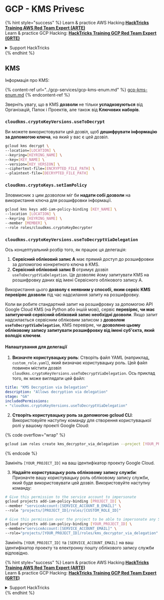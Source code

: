 # GCP - KMS Privesc

{% hint style="success" %}
Learn & practice AWS Hacking:<img src="../../../.gitbook/assets/image (1) (1) (1).png" alt="" data-size="line">[**HackTricks Training AWS Red Team Expert (ARTE)**](https://training.hacktricks.xyz/courses/arte)<img src="../../../.gitbook/assets/image (1) (1) (1).png" alt="" data-size="line">\
Learn & practice GCP Hacking: <img src="../../../.gitbook/assets/image (2).png" alt="" data-size="line">[**HackTricks Training GCP Red Team Expert (GRTE)**<img src="../../../.gitbook/assets/image (2).png" alt="" data-size="line">](https://training.hacktricks.xyz/courses/grte)

<details>

<summary>Support HackTricks</summary>

* Check the [**subscription plans**](https://github.com/sponsors/carlospolop)!
* **Join the** 💬 [**Discord group**](https://discord.gg/hRep4RUj7f) or the [**telegram group**](https://t.me/peass) or **follow** us on **Twitter** 🐦 [**@hacktricks\_live**](https://twitter.com/hacktricks_live)**.**
* **Share hacking tricks by submitting PRs to the** [**HackTricks**](https://github.com/carlospolop/hacktricks) and [**HackTricks Cloud**](https://github.com/carlospolop/hacktricks-cloud) github repos.

</details>
{% endhint %}

## KMS

Інформація про KMS:

{% content-ref url="../gcp-services/gcp-kms-enum.md" %}
[gcp-kms-enum.md](../gcp-services/gcp-kms-enum.md)
{% endcontent-ref %}

Зверніть увагу, що в KMS **дозволи** не тільки **успадковуються** від Організацій, Папок і Проектів, але також від **Ключових наборів**.

### `cloudkms.cryptoKeyVersions.useToDecrypt`

Ви можете використовувати цей дозвіл, щоб **дешифрувати інформацію за допомогою ключа**, на який у вас є цей дозвіл.
```bash
gcloud kms decrypt \
--location=[LOCATION] \
--keyring=[KEYRING_NAME] \
--key=[KEY_NAME] \
--version=[KEY_VERSION] \
--ciphertext-file=[ENCRYPTED_FILE_PATH] \
--plaintext-file=[DECRYPTED_FILE_PATH]
```
### `cloudkms.cryptoKeys.setIamPolicy`

Зловмисник з цим дозволом міг би **надати собі дозволи** на використання ключа для розшифровки інформації.
```bash
gcloud kms keys add-iam-policy-binding [KEY_NAME] \
--location [LOCATION] \
--keyring [KEYRING_NAME] \
--member [MEMBER] \
--role roles/cloudkms.cryptoKeyDecrypter
```
### `cloudkms.cryptoKeyVersions.useToDecryptViaDelegation`

Ось концептуальний розбір того, як працює ця делегація:

1. **Сервісний обліковий запис A** має прямий доступ до розшифровки за допомогою конкретного ключа в KMS.
2. **Сервісний обліковий запис B** отримує дозвіл `useToDecryptViaDelegation`. Це дозволяє йому запитувати KMS на розшифровку даних від імені Сервісного облікового запису A.

Використання цього **дозволу є неявним у способі, яким сервіс KMS перевіряє дозволи** під час надсилання запиту на розшифровку.

Коли ви робите стандартний запит на розшифровку за допомогою API Google Cloud KMS (на Python або іншій мові), сервіс **перевіряє, чи має запитуючий сервісний обліковий запис необхідні дозволи**. Якщо запит надсилається сервісним обліковим записом з **дозволом `useToDecryptViaDelegation`**, KMS перевіряє, чи **дозволено цьому обліковому запису запитувати розшифровку від імені суб'єкта, який володіє ключем**.

#### Налаштування для делегації

1. **Визначте користувацьку роль**: Створіть файл YAML (наприклад, `custom_role.yaml`), який визначає користувацьку роль. Цей файл повинен містити дозвіл `cloudkms.cryptoKeyVersions.useToDecryptViaDelegation`. Ось приклад того, як може виглядати цей файл:
```yaml
title: "KMS Decryption via Delegation"
description: "Allows decryption via delegation"
stage: "GA"
includedPermissions:
- "cloudkms.cryptoKeyVersions.useToDecryptViaDelegation"
```
2. **Створіть користувацьку роль за допомогою gcloud CLI**: Використовуйте наступну команду для створення користувацької ролі у вашому проекті Google Cloud:

{% code overflow="wrap" %}
```bash
gcloud iam roles create kms_decryptor_via_delegation --project [YOUR_PROJECT_ID] --file custom_role.yaml
```
{% endcode %}

Замініть `[YOUR_PROJECT_ID]` на ваш ідентифікатор проекту Google Cloud.

3. **Надайте користувацьку роль обліковому запису служби**: Призначте вашу користувацьку роль обліковому запису служби, який буде використовувати цей дозвіл. Використовуйте наступну команду:
```bash
# Give this permission to the service account to impersonate
gcloud projects add-iam-policy-binding [PROJECT_ID] \
--member "serviceAccount:[SERVICE_ACCOUNT_B_EMAIL]" \
--role "projects/[PROJECT_ID]/roles/[CUSTOM_ROLE_ID]"

# Give this permission over the project to be able to impersonate any SA
gcloud projects add-iam-policy-binding [YOUR_PROJECT_ID] \
--member="serviceAccount:[SERVICE_ACCOUNT_EMAIL]" \
--role="projects/[YOUR_PROJECT_ID]/roles/kms_decryptor_via_delegation"
```
Замініть `[YOUR_PROJECT_ID]` та `[SERVICE_ACCOUNT_EMAIL]` на ваш ідентифікатор проекту та електронну пошту облікового запису служби відповідно.

{% hint style="success" %}
Learn & practice AWS Hacking:<img src="../../../.gitbook/assets/image (1) (1) (1).png" alt="" data-size="line">[**HackTricks Training AWS Red Team Expert (ARTE)**](https://training.hacktricks.xyz/courses/arte)<img src="../../../.gitbook/assets/image (1) (1) (1).png" alt="" data-size="line">\
Learn & practice GCP Hacking: <img src="../../../.gitbook/assets/image (2).png" alt="" data-size="line">[**HackTricks Training GCP Red Team Expert (GRTE)**<img src="../../../.gitbook/assets/image (2).png" alt="" data-size="line">](https://training.hacktricks.xyz/courses/grte)

<details>

<summary>Support HackTricks</summary>

* Check the [**subscription plans**](https://github.com/sponsors/carlospolop)!
* **Join the** 💬 [**Discord group**](https://discord.gg/hRep4RUj7f) or the [**telegram group**](https://t.me/peass) or **follow** us on **Twitter** 🐦 [**@hacktricks\_live**](https://twitter.com/hacktricks_live)**.**
* **Share hacking tricks by submitting PRs to the** [**HackTricks**](https://github.com/carlospolop/hacktricks) and [**HackTricks Cloud**](https://github.com/carlospolop/hacktricks-cloud) github repos.

</details>
{% endhint %}
